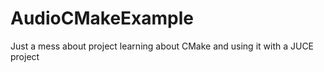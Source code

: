 # AudioCMakeExample

Just a mess about project learning about CMake and using it with a JUCE project